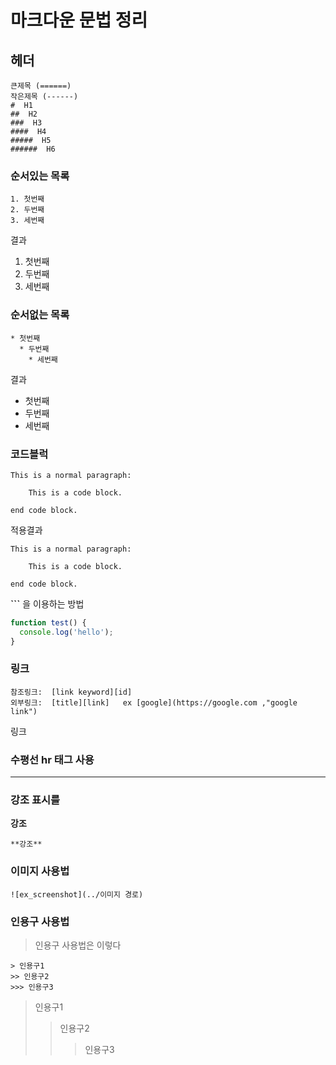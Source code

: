 # 마크다운 문법 정리

## 헤더

    큰제목 (======)
    작은제목 (------)
    #  H1
    ##  H2
    ###  H3
    ####  H4
    #####  H5
    ######  H6

### 순서있는 목록

    1. 첫번째
    2. 두번째
    3. 세번째

결과

1. 첫번째
2. 두번째
3. 세번째

### 순서없는 목록

    * 첫번째
      * 두번째
        * 세번째

결과

- 첫번째
- 두번째
- 세번째

### 코드블럭

    This is a normal paragraph:

        This is a code block.

    end code block.

적용결과

    This is a normal paragraph:

        This is a code block.

    end code block.

**```** 을 이용하는 방법

```javascript
function test() {
  console.log('hello');
}
```

### 링크

    참조링크:  [link keyword][id]
    외부링크:  [title][link]   ex [google](https://google.com ,"google link")

링크

### 수평선 hr 태그 사용

<hr>

### 강조 표시를

**강조**

```
**강조**
```

### 이미지 사용법

```
![ex_screenshot](../이미지 경로)
```

### 인용구 사용법

> 인용구 사용법은 이렇다

```
> 인용구1
>> 인용구2
>>> 인용구3
```

> 인용구1
>
> > 인용구2
> >
> > > 인용구3
